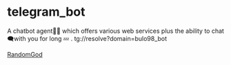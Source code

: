 # telegram_bot
A chatbot agent👨‍💻  which offers various web services  plus the ability to chat 🗨with you for long 💤 . tg://resolve?domain=bulo98_bot

<a href="tg://resolve?domain=bulo98_bot">RandomGod</a>
